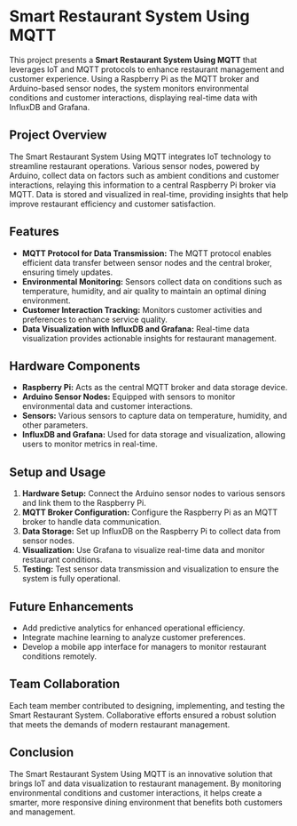 # Smart Restaurant System Using MQTT

This project presents a **Smart Restaurant System Using MQTT** that leverages IoT and MQTT protocols to enhance restaurant management and customer experience. Using a Raspberry Pi as the MQTT broker and Arduino-based sensor nodes, the system monitors environmental conditions and customer interactions, displaying real-time data with InfluxDB and Grafana.

## Project Overview

The Smart Restaurant System Using MQTT integrates IoT technology to streamline restaurant operations. Various sensor nodes, powered by Arduino, collect data on factors such as ambient conditions and customer interactions, relaying this information to a central Raspberry Pi broker via MQTT. Data is stored and visualized in real-time, providing insights that help improve restaurant efficiency and customer satisfaction.

## Features

- **MQTT Protocol for Data Transmission:** The MQTT protocol enables efficient data transfer between sensor nodes and the central broker, ensuring timely updates.
- **Environmental Monitoring:** Sensors collect data on conditions such as temperature, humidity, and air quality to maintain an optimal dining environment.
- **Customer Interaction Tracking:** Monitors customer activities and preferences to enhance service quality.
- **Data Visualization with InfluxDB and Grafana:** Real-time data visualization provides actionable insights for restaurant management.

## Hardware Components

- **Raspberry Pi:** Acts as the central MQTT broker and data storage device.
- **Arduino Sensor Nodes:** Equipped with sensors to monitor environmental data and customer interactions.
- **Sensors:** Various sensors to capture data on temperature, humidity, and other parameters.
- **InfluxDB and Grafana:** Used for data storage and visualization, allowing users to monitor metrics in real-time.

## Setup and Usage

1. **Hardware Setup:** Connect the Arduino sensor nodes to various sensors and link them to the Raspberry Pi.
2. **MQTT Broker Configuration:** Configure the Raspberry Pi as an MQTT broker to handle data communication.
3. **Data Storage:** Set up InfluxDB on the Raspberry Pi to collect data from sensor nodes.
4. **Visualization:** Use Grafana to visualize real-time data and monitor restaurant conditions.
5. **Testing:** Test sensor data transmission and visualization to ensure the system is fully operational.

## Future Enhancements

- Add predictive analytics for enhanced operational efficiency.
- Integrate machine learning to analyze customer preferences.
- Develop a mobile app interface for managers to monitor restaurant conditions remotely.

## Team Collaboration

Each team member contributed to designing, implementing, and testing the Smart Restaurant System. Collaborative efforts ensured a robust solution that meets the demands of modern restaurant management.

## Conclusion

The Smart Restaurant System Using MQTT is an innovative solution that brings IoT and data visualization to restaurant management. By monitoring environmental conditions and customer interactions, it helps create a smarter, more responsive dining environment that benefits both customers and management.
